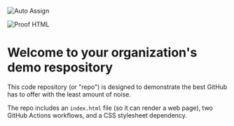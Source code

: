![Auto Assign](https://github.com/WiemarTest/demo-repository/actions/workflows/auto-assign.yml/badge.svg)

![Proof HTML](https://github.com/WiemarTest/demo-repository/actions/workflows/proof-html.yml/badge.svg)

# Welcome to your organization's demo respository
This code repository (or "repo") is designed to demonstrate the best GitHub has to offer with the least amount of noise.

The repo includes an `index.html` file (so it can render a web page), two GitHub Actions workflows, and a CSS stylesheet dependency.
